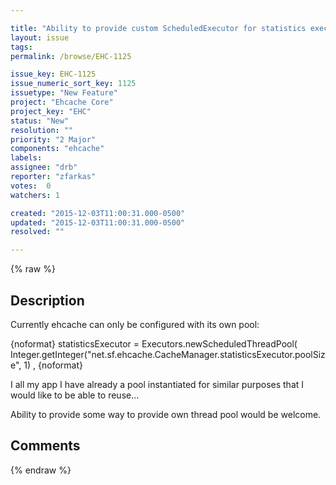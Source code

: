 ```yaml
---

title: "Ability to provide custom ScheduledExecutor for statistics executor in  CacheManager"
layout: issue
tags: 
permalink: /browse/EHC-1125

issue_key: EHC-1125
issue_numeric_sort_key: 1125
issuetype: "New Feature"
project: "Ehcache Core"
project_key: "EHC"
status: "New"
resolution: ""
priority: "2 Major"
components: "ehcache"
labels: 
assignee: "drb"
reporter: "zfarkas"
votes:  0
watchers: 1

created: "2015-12-03T11:00:31.000-0500"
updated: "2015-12-03T11:00:31.000-0500"
resolved: ""

---
```




{% raw %}



## Description

<div markdown="1" class="description">

Currently ehcache can only be configured with its own pool:

\{noformat\}
statisticsExecutor = Executors.newScheduledThreadPool(
          Integer.getInteger("net.sf.ehcache.CacheManager.statisticsExecutor.poolSize", 1) ,
\{noformat\}

I all my app I have already a pool instantiated for similar purposes that I would like to be able to reuse...

Ability to provide some way to provide own thread pool would be welcome.

</div>

## Comments



{% endraw %}
